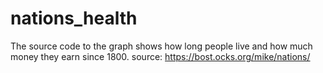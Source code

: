 # nations_health
The source code to the graph shows how long people live and how much money they earn since 1800.
source: https://bost.ocks.org/mike/nations/

